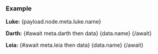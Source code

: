 <script>
    export let payload
    const {meta} = payload.node
</script>

<!-- routify:meta order=false -->
<!-- routify:meta wrf=cmon -->

### Example

**Luke:**
{payload.node.meta.luke.name}


**Darth:**
{#await meta.darth then data}
    {data.name}
{/await}


**Leia:**
{#await meta.leia then data}
    {data.name}
{/await}

